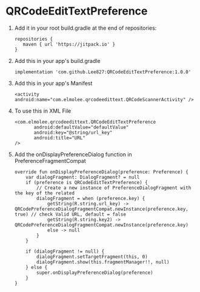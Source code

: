 # QRCodeEditTextPreference

1. Add it in your root build.gradle at the end of repositories:

       repositories {
          maven { url 'https://jitpack.io' }
       }
2. Add this in your app's build.gradle

 	   implementation 'com.github.Lee827:QRCodeEditTextPreference:1.0.0'
     
3. Add this in your app's Manifest

       <activity android:name="com.elmolee.qrcodeedittext.QRCodeScannerActivity" />
     
4. To use this in XML File

       <com.elmolee.qrcodeedittext.QRCodeEditTextPreference
              android:defaultValue="defaultValue"
              android:key="@string/url_key"
              android:title="URL"
       />
       
5. Add the onDisplayPreferenceDialog function in PreferenceFragmentCompat

       override fun onDisplayPreferenceDialog(preference: Preference) {
           var dialogFragment: DialogFragment? = null
           if (preference is QRCodeEditTextPreference) {
               // Create a new instance of PreferenceDialogFragment with the key of the related
               dialogFragment = when (preference.key) {
                   getString(R.string.url_key) -> QRCodePreferenceDialogFragmentCompat.newInstance(preference.key, true) // check Valid URL, default = false
                   getString(R.string.key2) -> QRCodePreferenceDialogFragmentCompat.newInstance(preference.key)
                   else -> null
               }
           }

           if (dialogFragment != null) {
               dialogFragment.setTargetFragment(this, 0)
               dialogFragment.show(this.fragmentManager!!, null)
           } else {
               super.onDisplayPreferenceDialog(preference)
           }
       }


